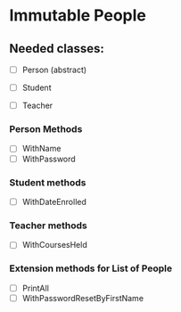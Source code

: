 # Immutable People

## Needed classes:

- [ ] Person (abstract)

- [ ] Student

- [ ] Teacher

### Person Methods

- [ ] WithName
- [ ] WithPassword

### Student methods

- [ ] WithDateEnrolled
### Teacher methods
- [ ] WithCoursesHeld

### Extension methods for List of People

- [ ] PrintAll
- [ ] WithPasswordResetByFirstName